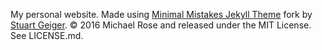My personal website. Made using [Minimal Mistakes Jekyll Theme](https://mmistakes.github.io/minimal-mistakes/) fork by [Stuart Geiger](https://github.com/staeiou). © 2016 Michael Rose and released under the MIT License. See LICENSE.md.